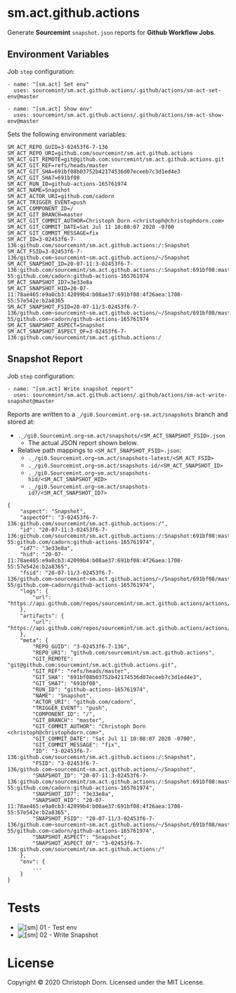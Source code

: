 sm.act.github.actions
=====================

Generate **Sourcemint** `snapshot.json` reports for **Github Workflow Jobs**.

Environment Variables
---------------------

Job `step` configuration:

```
- name: "[sm.act] Set env"
  uses: sourcemint/sm.act.github.actions/.github/actions/sm-act-set-env@master

- name: "[sm.act] Show env"
  uses: sourcemint/sm.act.github.actions/.github/actions/sm-act-show-env@master
```

Sets the following environment variables:

```
SM_ACT_REPO_GUID=3-02453f6-7-136
SM_ACT_REPO_URI=github.com/sourcemint/sm.act.github.actions
SM_ACT_GIT_REMOTE=git@github.com:sourcemint/sm.act.github.actions.git
SM_ACT_GIT_REF=refs/heads/master
SM_ACT_GIT_SHA=691bf08b03752b42174536d07eceeb7c3d1ed4e3
SM_ACT_GIT_SHA7=691bf08
SM_ACT_RUN_ID=github-actions-165761974
SM_ACT_NAME=Snapshot
SM_ACT_ACTOR_URI=github.com/cadorn
SM_ACT_TRIGGER_EVENT=push
SM_ACT_COMPONENT_ID=/
SM_ACT_GIT_BRANCH=master
SM_ACT_GIT_COMMIT_AUTHOR=Christoph Dorn <christoph@christophdorn.com>
SM_ACT_GIT_COMMIT_DATE=Sat Jul 11 10:08:07 2020 -0700
SM_ACT_GIT_COMMIT_MESSAGE=fix
SM_ACT_ID=3-02453f6-7-136:github.com/sourcemint/sm.act.github.actions:/:Snapshot
SM_ACT_FSID=3-02453f6-7-136/github.com~sourcemint~sm.act.github.actions/~/Snapshot
SM_ACT_SNAPSHOT_ID=20-07-11:3-02453f6-7-136:github.com/sourcemint/sm.act.github.actions:/:Snapshot:691bf08:master:1708-55:github.com/cadorn:github-actions-165761974
SM_ACT_SNAPSHOT_ID7=3e33e8a
SM_ACT_SNAPSHOT_HID=20-07-11:78ae465:e9a0cb3:42099b4:b08ae37:691bf08:4f26aea:1708-55:57e542e:b2a8365
SM_ACT_SNAPSHOT_FSID=20-07-11/3-02453f6-7-136/github.com~sourcemint~sm.act.github.actions/~/Snapshot/691bf08/master/1708-55/github.com~cadorn/github-actions-165761974
SM_ACT_SNAPSHOT_ASPECT=Snapshot
SM_ACT_SNAPSHOT_ASPECT_OF=3-02453f6-7-136:github.com/sourcemint/sm.act.github.actions:/
```

Snapshot Report
---------------

Job `step` configuration:

```
- name: "[sm.act] Write snapshot report"
  uses: sourcemint/sm.act.github.actions/.github/actions/sm-act-write-snapshot@master
```

Reports are written to a `_/gi0.Sourcemint.org-sm.act/snapshots` branch and stored at:

 * `._/gi0.Sourcemint.org~sm.act/snapshots/<SM_ACT_SNAPSHOT_FSID>.json`
   * The actual JSON report shown below.
 * Relative path mappings to `<SM_ACT_SNAPSHOT_FSID>.json`:
    * `._/gi0.Sourcemint.org~sm.act/snapshots-latest/<SM_ACT_FSID>`
    * `._/gi0.Sourcemint.org~sm.act/snapshots-id/<SM_ACT_SNAPSHOT_ID>`
    * `._/gi0.Sourcemint.org~sm.act/snapshots-hid/<SM_ACT_SNAPSHOT_HID>`
    * `._/gi0.Sourcemint.org~sm.act/snapshots-id7/<SM_ACT_SNAPSHOT_ID7>`

```
{
    "aspect": "Snapshot",
    "aspectOf": "3-02453f6-7-136:github.com/sourcemint/sm.act.github.actions:/",
    "id": "20-07-11:3-02453f6-7-136:github.com/sourcemint/sm.act.github.actions:/:Snapshot:691bf08:master:1708-55:github.com/cadorn:github-actions-165761974",
    "id7": "3e33e8a",
    "hid": "20-07-11:78ae465:e9a0cb3:42099b4:b08ae37:691bf08:4f26aea:1708-55:57e542e:b2a8365",
    "fsid": "20-07-11/3-02453f6-7-136/github.com~sourcemint~sm.act.github.actions/~/Snapshot/691bf08/master/1708-55/github.com~cadorn/github-actions-165761974",
    "logs": {
        "url": "https://api.github.com/repos/sourcemint/sm.act.github.actions/actions/runs/165761974/logs"
    },
    "artifacts": {
        "url": "https://api.github.com/repos/sourcemint/sm.act.github.actions/actions/runs/165761974/artifacts"
    },
    "meta": {
        "REPO_GUID": "3-02453f6-7-136",
        "REPO_URI": "github.com/sourcemint/sm.act.github.actions",
        "GIT_REMOTE": "git@github.com:sourcemint/sm.act.github.actions.git",
        "GIT_REF": "refs/heads/master",
        "GIT_SHA": "691bf08b03752b42174536d07eceeb7c3d1ed4e3",
        "GIT_SHA7": "691bf08",
        "RUN_ID": "github-actions-165761974",
        "NAME": "Snapshot",
        "ACTOR_URI": "github.com/cadorn",
        "TRIGGER_EVENT": "push",
        "COMPONENT_ID": "/",
        "GIT_BRANCH": "master",
        "GIT_COMMIT_AUTHOR": "Christoph Dorn <christoph@christophdorn.com>",
        "GIT_COMMIT_DATE": "Sat Jul 11 10:08:07 2020 -0700",
        "GIT_COMMIT_MESSAGE": "fix",
        "ID": "3-02453f6-7-136:github.com/sourcemint/sm.act.github.actions:/:Snapshot",
        "FSID": "3-02453f6-7-136/github.com~sourcemint~sm.act.github.actions/~/Snapshot",
        "SNAPSHOT_ID": "20-07-11:3-02453f6-7-136:github.com/sourcemint/sm.act.github.actions:/:Snapshot:691bf08:master:1708-55:github.com/cadorn:github-actions-165761974",
        "SNAPSHOT_ID7": "3e33e8a",
        "SNAPSHOT_HID": "20-07-11:78ae465:e9a0cb3:42099b4:b08ae37:691bf08:4f26aea:1708-55:57e542e:b2a8365",
        "SNAPSHOT_FSID": "20-07-11/3-02453f6-7-136/github.com~sourcemint~sm.act.github.actions/~/Snapshot/691bf08/master/1708-55/github.com~cadorn/github-actions-165761974",
        "SNAPSHOT_ASPECT": "Snapshot",
        "SNAPSHOT_ASPECT_OF": "3-02453f6-7-136:github.com/sourcemint/sm.act.github.actions:/"
    },
    "env": {
        ...
    }
}
```

Tests
=====

  * ![[sm] 01 - Test env](https://github.com/sourcemint/sm.act.github.actions/workflows/%5Bsm%5D%2001%20-%20Test%20env/badge.svg)
  * ![[sm] 02 - Write Snapshot](https://github.com/sourcemint/sm.act.github.actions/workflows/%5Bsm%5D%2002%20-%20Write%20Snapshot/badge.svg)

License
=======

Copyright &copy; 2020 Christoph Dorn. Licensed under the MIT License.
